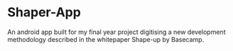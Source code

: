 # Shaper-App
An android app built for my final year project digitising a new development methodology described in the whitepaper Shape-up by Basecamp.
